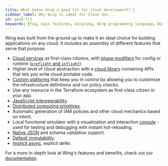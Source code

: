 ```yaml
---
title: What makes Wing a good fit for cloud development? 🌟
sidebar_label: Why Wing is ideal for Cloud dev.
id: good-fit
keywords: [faq, main features, winglang, Wing programming language, Wing language]
---
```


Wing was built from the ground up to make it an ideal choice for building applications on any cloud.
It includes an assembly of different features that serve that purpose:

* [Cloud services](https://www.winglang.io/docs/faq/supported-clouds-services-and-engines/supported-services) as first-class citizens, with [phase modifiers](https://www.winglang.io/contributing/rfcs/language-spec#13-phase-modifiers) for config or runtime ([`preflight` and `inflight`](https://www.winglang.io/contributing/rfcs/2023-01-20-wingsdk-spec)).
* Higher level of cloud abstraction with a [cloud library](https://www.winglang.io/contributing/rfcs/2023-01-20-wingsdk-spec) containing APIs that lets you write cloud portable code.
* [Custom platforms](https://www.winglang.io/docs/concepts/platforms) that keep you in control by allowing you to customize the infrastructure definitions and run policy checks.
* Use any resource in the Terraform ecosystem as first-class citizen in your app.
* [JavaScript interoperability](https://www.winglang.io/contributing/rfcs/language-spec#5-interoperability).
* [Distributed computing primitives](https://www.winglang.io/docs/concepts/inflights).
* Automatic generation of IAM policies and other cloud mechanics based on intent.
* Local functional simulator with a visualization and interaction [console](https://www.winglang.io/docs/start-here/installation#wing-console) - used for testing and debugging with instant hot-reloading.
* [Native JSON](https://www.winglang.io/contributing/rfcs/language-spec#114-json-type) and schema validation support.
* [Default immutability](https://www.winglang.io/blog/2023/02/02/good-cognitive-friction#immutable-by-default).
* [Implicit async](https://www.winglang.io/contributing/rfcs/language-spec#113-asynchronous-model), explicit defer.

For a more in-depth look at Wing's features and benefits, check out our [documentation](https://www.winglang.io/docs/).

